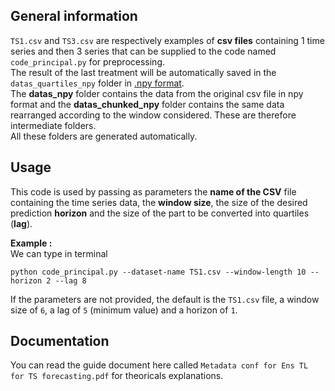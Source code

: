 ## General information
`TS1.csv` and `TS3.csv` are respectively examples of **csv files** containing 1 time series and then 3 series that can be supplied to the code named `code_principal.py` for preprocessing.  
The result of the last treatment will be automatically saved in the `datas_quartiles_npy` folder in [.npy format](https://fileinfo.com/extension/npy).  
The **datas_npy** folder contains the data from the original csv file in npy format and the **datas_chunked_npy** folder contains the same data rearranged according to the window considered. These are therefore intermediate folders.  
All these folders are generated automatically.

## Usage
This code is used by passing as parameters the **name of the CSV** file containing the time series data, the **window size**, the size of the desired prediction **horizon** and the size of the part to be converted into quartiles (**lag**).  
  
**__Example :__**  
We can type in terminal  
```shell
python code_principal.py --dataset-name TS1.csv --window-length 10 --horizon 2 --lag 8
```  
  
If the parameters are not provided, the default is the `TS1.csv` file, a window size of `6`, a lag of `5` (minimum value) and a horizon of `1`.

## Documentation
You can read the guide document here called `Metadata conf for Ens TL for TS forecasting.pdf` for theoricals explanations.